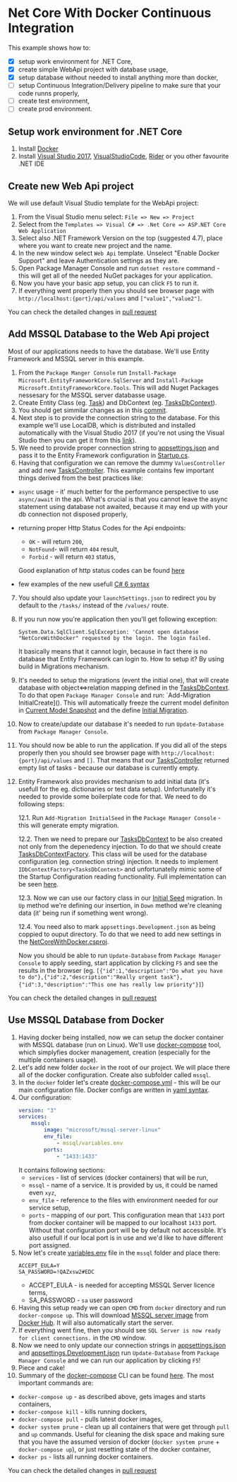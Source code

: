 # Net Core With Docker Continuous Integration

This example shows how to:
- [x] setup work environment for .NET Core,
- [x] create simple WebApi project with database usage,
- [x] setup database without needed to install anything more than docker,
- [ ] setup Continuous Integration/Delivery pipeline to make sure that your code runns properly,
- [ ] create test environment,
- [ ] create prod environment.

## Setup work environment for .NET Core
1. Install [Docker](https://www.docker.com/get-docker) 
2. Install [Visual Studio 2017](https://www.visualstudio.com/pl/thank-you-downloading-visual-studio/?sku=Community&rel=15), [VisualStudioCode](https://code.visualstudio.com/download), [Rider](https://www.jetbrains.com/rider/) or you other favourite .NET IDE

## Create new Web Api project
We will use default Visual Studio template for the WebApi project:
1. From the Visual Studio menu select: `File => New => Project`
2. Select from the `Templates => Visual C# => .Net Core => ASP.NET Core Web Application`
3. Select also .NET Framework Version on the top (suggested 4.7), place where you want to create new project and the name.
4. In the new window select `Web Api` template. Unselect "Enable Docker Support" and leave Authentication settings as they are.
5. Open Package Manager Console and run `dotnet restore` command - this will get all of the needed NuGet packages for your application.
6. Now you have your basic app setup, you can click `F5` to run it.
7. If everything went properly then you should see browser page with `http://localhost:{port}/api/values` and `["value1","value2"]`.

You can check the detailed changes in [pull request](https://github.com/oskardudycz/NetCoreWithDockerCI/pull/2/files)

## Add MSSQL Database to the Web Api project
Most of our applications needs to have the database. We'll use Entity Framework and MSSQL server in this example.
1. From the `Package Manger Console` run `Install-Package Microsoft.EntityFrameworkCore.SqlServer` and `Install-Package Microsoft.EntityFrameworkCore.Tools`. This will add Nuget Packages nessesary for the MSSQL server databasse usage.
2. Create Entity Class (eg. [Task](https://github.com/oskardudycz/NetCoreWithDockerCI/blob/c3b2dc31fb7ae8b834b94cb338b49fd3a8dbe2b5/src/NetCoreWithDocker/NetCoreWithDocker/Storage/Entities/Task.cs)) and DbContext (eg. [TasksDbContext](https://github.com/oskardudycz/NetCoreWithDockerCI/blob/df641d876b094eb64918c3823ede6a14529216e4/src/NetCoreWithDocker/NetCoreWithDocker/Storage/TasksDbContext.cs)).
3. You should get simmilar changes as in this [commit](https://github.com/oskardudycz/NetCoreWithDockerCI/pull/4/commits/c3b2dc31fb7ae8b834b94cb338b49fd3a8dbe2b5).
4. Next step is to provide the connection string to the database. For this example we'll use LocalDB, which is distributed and installed automatically with the Visual Studio 2017 (if you're not using the Visual Studio then you can get it from this [link](https://docs.microsoft.com/en-us/sql/database-engine/configure-windows/sql-server-2016-express-localdb)).
5. We need to provide proper connection string to [appsettings.json](https://github.com/oskardudycz/NetCoreWithDockerCI/blob/df641d876b094eb64918c3823ede6a14529216e4/src/NetCoreWithDocker/NetCoreWithDocker/appsettings.Development.json) and pass it to the Entity Framework configuration in  [Startup.cs](https://github.com/oskardudycz/NetCoreWithDockerCI/blob/df641d876b094eb64918c3823ede6a14529216e4/src/NetCoreWithDocker/NetCoreWithDocker/Startup.cs).
6. Having that configuration we can remove the dummy `ValuesController` and add new [TasksController](https://github.com/oskardudycz/NetCoreWithDockerCI/blob/df641d876b094eb64918c3823ede6a14529216e4/src/NetCoreWithDocker/NetCoreWithDocker/Controllers/TasksController.cs). 
This example contains few important things derived from the best practices like:
* `async` usage - it' much better for the performance perspective to use `async/await` in the api. What's crucial is that you cannot leave the async statement using database not awaited, because it may end up with your db connection not disposed properly,
* returning proper Http Status Codes for the Api endpoints:
    * `OK` - will return `200`,
    * `NotFound`- will return `404` result,
    * `Forbid` - will return `403` status,
    
    Good explanation of http status codes can be found [here](https://ict.ken.be/Data/Sites/1/images/articles/http-status-code-explained.jpg)
* few examples of the new usefull [C# 6 syntax](https://msdn.microsoft.com/en-us/magazine/dn802602.aspx)
7. You should also update your `launchSettings.json` to redirect you by default to the `/tasks/` instead of the `/values/` route.
8. If you run now you're application then you'll get following exception:

    ``
System.Data.SqlClient.SqlException: 'Cannot open database "NetCoreWithDocker" requested by the login. The login failed.
``

    It basically means that it cannot login, because in fact there is no database that Entity Framework can login to. How to setup it? By using build in Migrations mechanism.
9. It's needed to setup the migrations (event the initial one), that will create database with object<=>relation mapping defined in the [TasksDbContext](https://github.com/oskardudycz/NetCoreWithDockerCI/blob/df641d876b094eb64918c3823ede6a14529216e4/src/NetCoreWithDocker/NetCoreWithDocker/Storage/TasksDbContext.cs). To do that open `Package Manager Console` and run: `Add-Migration InitialCreate](). This will automatically freeze the current model definiton in  [Current Model Snapshot](https://github.com/oskardudycz/NetCoreWithDockerCI/blob/da1ab7345306933aafcce0002ee4ba54cd437d8b/src/NetCoreWithDocker/NetCoreWithDocker/Migrations/TasksDbContextModelSnapshot.cs) and the define [Initial Migration](https://github.com/oskardudycz/NetCoreWithDockerCI/blob/da1ab7345306933aafcce0002ee4ba54cd437d8b/src/NetCoreWithDocker/NetCoreWithDocker/Migrations/20170730135615_InitialCreate.cs).
10. Now to create/update our database it's needed to run `Update-Database` from `Package Manager Console`.
11. You should now be able to run the application. If you did all of the steps properly then you should see browser page with `http://localhost:{port}/api/values` and `[]`. That means that our [TasksController](https://github.com/oskardudycz/NetCoreWithDockerCI/blob/df641d876b094eb64918c3823ede6a14529216e4/src/NetCoreWithDocker/NetCoreWithDocker/Controllers/TasksController.cs) returned empty list of tasks - because our database is currently empty.
12. Entity Framework also provides mechanism to add initial data (it's usefull for the eg. dictionaries or test data setup). Unfortunatelly it's needed to provide some boilerplate code for that. We need to do following steps:

    12.1. Run `Add-Migration InitialSeed` in the `Package Manager Console` - this will generate empty migration.
    
    12.2. Then we need to prepare our [TasksDbContext](https://github.com/oskardudycz/NetCoreWithDockerCI/blob/df641d876b094eb64918c3823ede6a14529216e4/src/NetCoreWithDocker/NetCoreWithDocker/Storage/TasksDbContext.cs) to be also created not only from the depenedency injection. To do that we should create [TasksDbContextFactory](https://github.com/oskardudycz/NetCoreWithDockerCI/blob/da1ab7345306933aafcce0002ee4ba54cd437d8b/src/NetCoreWithDocker/NetCoreWithDocker/Storage/TasksDbContextFactory.cs). This class will be used for the database configuration (eg. connection string) injection. It needs to implement `IDbContextFactory<TasksDbContext>` and unfortunatelly mimic some of the Startup Configuration reading functionality. Full implementation can be seen [here](https://github.com/oskardudycz/NetCoreWithDockerCI/blob/da1ab7345306933aafcce0002ee4ba54cd437d8b/src/NetCoreWithDocker/NetCoreWithDocker/Storage/TasksDbContextFactory.cs).

    12.3. Now we can use our factory class in our [Initial Seed](https://github.com/oskardudycz/NetCoreWithDockerCI/blob/da1ab7345306933aafcce0002ee4ba54cd437d8b/src/NetCoreWithDocker/NetCoreWithDocker/Migrations/20170730140332_InitialSeed.cs) migration. In `Up` method we're defining our insertion, in `Down` method we're cleaning data (it' being run if something went wrong).

    12.4. You need also to mark `appsettings.Development.json` as being coppied to ouput directory. To do that we need to add new settings in the [NetCoreWithDocker.csproj](https://github.com/oskardudycz/NetCoreWithDockerCI/blob/da1ab7345306933aafcce0002ee4ba54cd437d8b/src/NetCoreWithDocker/NetCoreWithDocker/NetCoreWithDocker.csproj).
    
    Now you should be able to run `Update-Database` from `Package Manager Console` to apply seeding, start application by clicking `F5` and see the results in the browser (eg. `[{"id":1,"description":"Do what you have to do"},{"id":2,"description":"Really urgent task"},{"id":3,"description":"This one has really low priority"}]`)

You can check the detailed changes in [pull request](https://github.com/oskardudycz/NetCoreWithDockerCI/pull/4/files)

## Use MSSQL Database from Docker

1. Having docker being installed, now we can setup the docker container with MSSQL database (run on Linux). We'll use [docker-compose](https://docs.docker.com/compose/) tool, which simplyfies docker management, creation (especially for the multiple containers usage).
2. Let's add new folder `docker` in the root of our project. We will place there all of the docker configuration. Create also subfolder called `mssql`.
3. In the `docker` folder let's create [docker-compose.yml](https://github.com/oskardudycz/NetCoreWithDockerCI/blob/8758dde3b2f02fb017a09c02612062c024167a4c/docker/docker-compose.yml) - this will be our main configuration file. Docker configs are written in [yaml syntax](https://docs.docker.com/compose/compose-file/). 
4. Our configuration:
    ```yaml
    version: "3"
    services:
        mssql:
            image: "microsoft/mssql-server-linux"
            env_file:
                - mssql/variables.env
            ports:
                - "1433:1433"
    ```
    It contains following sections:
    * `services` - list of services (docker containers) that will be run,
    * `mssql` - name of a service. It is provided by us, it could be named even `xyz`,
    * `env_file` - reference to the files with environment needed for our service setup,
    * `ports` - mapping of our port. This configuration mean that `1433` port from docker container will be mapped to our localhost `1433` port. Without that configuration port will be by default not accessible. It's also usefull if our local port is in use and we'd like to have different port assigned.
5. Now let's create [variables.env](https://github.com/oskardudycz/NetCoreWithDockerCI/blob/8758dde3b2f02fb017a09c02612062c024167a4c/docker/mssql/variables.env) file in the `mssql` folder and place there:
    ```
    ACCEPT_EULA=Y
    SA_PASSWORD=!QAZxsw2#EDC
    ```
    * ACCEPT_EULA - is needed for accepting MSSQL Server licence terms,
    * SA_PASSWORD - `sa` user password
6. Having this setup ready we can open `CMD` from `docker` directory and run `docker-compose up`. This will download [MSSQL server image](https://hub.docker.com/r/microsoft/mssql-server-linux/) from [Docker Hub](https://hub.docker.com). It will also automatically start the server.
7. If everything went fine, then you should see `SQL Server is now ready for client connections.` in the `CMD` window.
8. Now we need to only update our connection strings in [appsettings.json](https://github.com/oskardudycz/NetCoreWithDockerCI/blob/8758dde3b2f02fb017a09c02612062c024167a4c/src/NetCoreWithDocker/NetCoreWithDocker/appsettings.json) and [appsettings.Development.json](https://github.com/oskardudycz/NetCoreWithDockerCI/blob/8758dde3b2f02fb017a09c02612062c024167a4c/src/NetCoreWithDocker/NetCoreWithDocker/appsettings.Development.json) run `Update-Database` from `Package Manager Console` and we can run our application by clicking `F5`!
9. Piece and cake!
10. Summary of the [docker-compose](https://docs.docker.com/compose/) CLI can be found [here](https://docs.docker.com/compose/reference/overview/). The most important commands are:
* `docker-compose up` - as described above, gets images and starts containers,
* `docker-compose kill` - kills running dockers,
* `docker-compose pull` - pulls latest docker images,
* `docker system prune` - clean up all containers that were get through `pull` and `up` commands. Useful for cleaning the disk space and making sure that you have the assumed version of docker (`docker system prune` + `docker-compose up`), or just resetting state of the docker container,
* `docker ps` - lists all running docker containers.

You can check the detailed changes in [pull request](https://github.com/oskardudycz/NetCoreWithDockerCI/pull/6/files)
